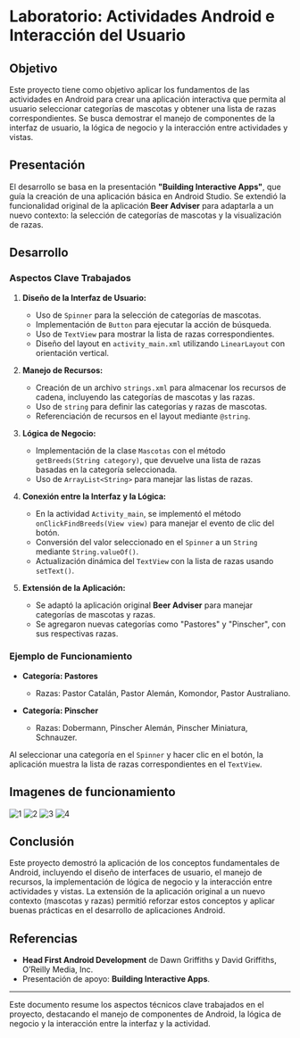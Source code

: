 # Laboratorio: Actividades Android e Interacción del Usuario

## Objetivo

Este proyecto tiene como objetivo aplicar los fundamentos de las actividades en Android para crear una aplicación interactiva que permita al usuario seleccionar categorías de mascotas y obtener una lista de razas correspondientes. Se busca demostrar el manejo de componentes de la interfaz de usuario, la lógica de negocio y la interacción entre actividades y vistas.

## Presentación

El desarrollo se basa en la presentación **"Building Interactive Apps"**, que guía la creación de una aplicación básica en Android Studio. Se extendió la funcionalidad original de la aplicación **Beer Adviser** para adaptarla a un nuevo contexto: la selección de categorías de mascotas y la visualización de razas.

## Desarrollo

### Aspectos Clave Trabajados

1. **Diseño de la Interfaz de Usuario:**
   - Uso de `Spinner` para la selección de categorías de mascotas.
   - Implementación de `Button` para ejecutar la acción de búsqueda.
   - Uso de `TextView` para mostrar la lista de razas correspondientes.
   - Diseño del layout en `activity_main.xml` utilizando `LinearLayout` con orientación vertical.

2. **Manejo de Recursos:**
   - Creación de un archivo `strings.xml` para almacenar los recursos de cadena, incluyendo las categorías de mascotas y las razas.
   - Uso de `string` para definir las categorías y razas de mascotas.
   - Referenciación de recursos en el layout mediante `@string`.

3. **Lógica de Negocio:**
   - Implementación de la clase `Mascotas` con el método `getBreeds(String category)`, que devuelve una lista de razas basadas en la categoría seleccionada.
   - Uso de `ArrayList<String>` para manejar las listas de razas.

4. **Conexión entre la Interfaz y la Lógica:**
   - En la actividad `Activity_main`, se implementó el método `onClickFindBreeds(View view)` para manejar el evento de clic del botón.
   - Conversión del valor seleccionado en el `Spinner` a un `String` mediante `String.valueOf()`.
   - Actualización dinámica del `TextView` con la lista de razas usando `setText()`.

5. **Extensión de la Aplicación:**
   - Se adaptó la aplicación original **Beer Adviser** para manejar categorías de mascotas y razas.
   - Se agregaron nuevas categorías como "Pastores" y "Pinscher", con sus respectivas razas.

### Ejemplo de Funcionamiento

- **Categoría: Pastores**
  - Razas: Pastor Catalán, Pastor Alemán, Komondor, Pastor Australiano.
  
- **Categoría: Pinscher**
  - Razas: Dobermann, Pinscher Alemán, Pinscher Miniatura, Schnauzer.

Al seleccionar una categoría en el `Spinner` y hacer clic en el botón, la aplicación muestra la lista de razas correspondientes en el `TextView`.

## Imagenes de funcionamiento
![1](/img/1.png)
![2](/img/2.png)
![3](/img/3.png)
![4](/img/4.png)

## Conclusión

Este proyecto demostró la aplicación de los conceptos fundamentales de Android, incluyendo el diseño de interfaces de usuario, el manejo de recursos, la implementación de lógica de negocio y la interacción entre actividades y vistas. La extensión de la aplicación original a un nuevo contexto (mascotas y razas) permitió reforzar estos conceptos y aplicar buenas prácticas en el desarrollo de aplicaciones Android.

## Referencias

- **Head First Android Development** de Dawn Griffiths y David Griffiths, O’Reilly Media, Inc.
- Presentación de apoyo: **Building Interactive Apps**.

---

Este documento resume los aspectos técnicos clave trabajados en el proyecto, destacando el manejo de componentes de Android, la lógica de negocio y la interacción entre la interfaz y la actividad.
